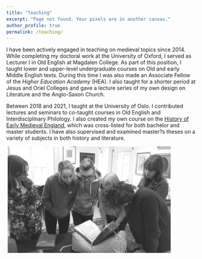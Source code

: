 ```yaml
---
title: "Teaching"
excerpt: "Page not found. Your pixels are in another canvas."
author_profile: true
permalink: /teaching/
---
```


I have been actively engaged in teaching on medieval topics since 2014. While completing my doctoral work at the University of Oxford, I served as Lecturer I in Old English at Magdalen College.  As part of this position, I taught lower and upper-level undergraduate courses on Old and early Middle English texts. During this time I was also made an Associate Fellow of the *Higher Education Academy* (HEA). I also taught for a shorter period at Jesus and Oriel Colleges and gave a lecture series of my own design on Literature and the Anglo-Saxon Church.

Between 2018 and 2021, I taught at the University of Oslo. I contributed lectures and seminars to co-taught courses in Old English and Interdisciplinary Philology. I also created my own course on the [History of Early Medieval England](https://www.uio.no/studier/emner/hf/iakh/HIS2124/), which was cross-listed for both bachelor and master students.  I have also supervised and examined master?s theses on a variety of subjects in both history and literature.

![A teaching trip I organized for students to see Old English poem Caedmon?s Hymn in its manuscript context. *Photo taken from the Magdalen College Record*](manuscript-class.png)